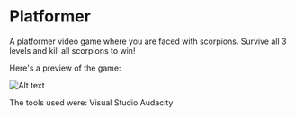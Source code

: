 # Platformer
A platformer video game where you are faced with scorpions. Survive all 3 levels and kill all scorpions to win!

Here's a preview of the game:

 ![ Alt text](Platformer-2.gif)  [](Platformer-2.gif)


The tools used were: 
 Visual Studio
 Audacity
